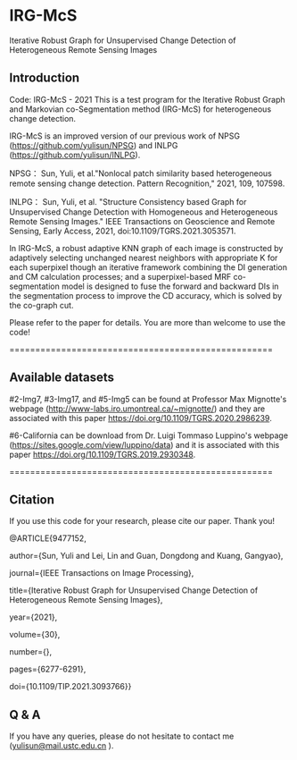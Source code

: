 # IRG-McS
Iterative Robust Graph for Unsupervised Change Detection of Heterogeneous Remote Sensing Images

## Introduction
Code: IRG-McS - 2021
This is a test program for the Iterative Robust Graph and Markovian co-Segmentation method (IRG-McS) for heterogeneous change detection.

IRG-McS is an improved version of our previous work of NPSG (https://github.com/yulisun/NPSG) and INLPG (https://github.com/yulisun/INLPG).

NPSG： Sun, Yuli, et al."Nonlocal patch similarity based heterogeneous
remote sensing change detection. Pattern Recognition," 2021, 109, 107598.

INLPG： Sun, Yuli, et al. "Structure Consistency based Graph for Unsupervised
Change Detection with Homogeneous and Heterogeneous Remote Sensing Images."
IEEE Transactions on Geoscience and Remote Sensing, Early Access, 2021,
doi:10.1109/TGRS.2021.3053571.

In IRG-McS, a robust adaptive KNN graph of each image is constructed by adaptively selecting unchanged nearest neighbors with appropriate K
for each superpixel though an iterative framework combining the DI generation and CM calculation processes; and a superpixel-based MRF co-segmentation model is designed
to fuse the forward and backward DIs in the segmentation process to improve the CD accuracy, which is solved by the co-graph cut.

Please refer to the paper for details. You are more than welcome to use the code!

===================================================

## Available datasets

#2-Img7, #3-Img17, and #5-Img5 can be found at Professor Max Mignotte's webpage (http://www-labs.iro.umontreal.ca/~mignotte/) and they are associated with this paper https://doi.org/10.1109/TGRS.2020.2986239.

#6-California can be download from Dr. Luigi Tommaso Luppino's webpage (https://sites.google.com/view/luppino/data) and it is associated with this paper https://doi.org/10.1109/TGRS.2019.2930348.

===================================================

## Citation

If you use this code for your research, please cite our paper. Thank you!

@ARTICLE{9477152,

  author={Sun, Yuli and Lei, Lin and Guan, Dongdong and Kuang, Gangyao},
  
  journal={IEEE Transactions on Image Processing}, 
  
  title={Iterative Robust Graph for Unsupervised Change Detection of Heterogeneous Remote Sensing Images}, 
  
  year={2021},
  
  volume={30},
  
  number={},
  
  pages={6277-6291},
  
  doi={10.1109/TIP.2021.3093766}}
  

## Q & A

If you have any queries, please do not hesitate to contact me (yulisun@mail.ustc.edu.cn ).

